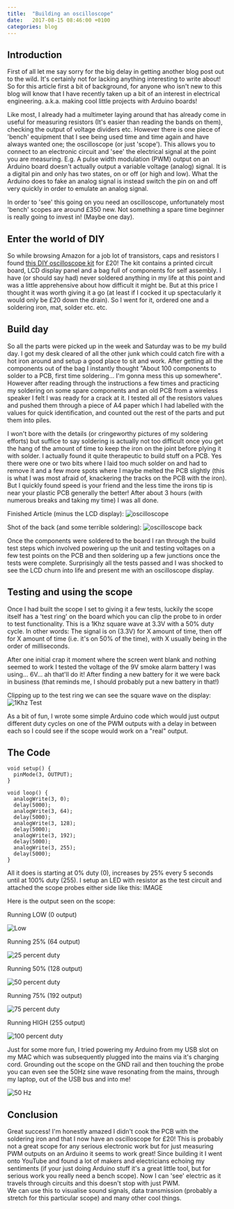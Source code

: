 ```yaml
---
title:  "Building an oscilloscope"
date:   2017-08-15 08:46:00 +0100
categories: blog
---
```

Introduction
---
First of all let me say sorry for the big delay in getting another blog post out
to the wild.  It's certainly not for lacking anything interesting to write about!
So for this article first a bit of background, for anyone who isn't new to this
blog will know that I have recently taken up a bit of an interest in electrical
engineering.  a.k.a. making cool little projects with Arduino boards!  

Like most, I already had a multimeter laying around that has already come in
useful for measuring resistors (It's easier than reading the bands on them),
checking the output of voltage dividers etc.  However there is one piece of
'bench' equipment that I see being used time and time again and have always
wanted one; the oscilloscope (or just 'scope').  This allows you to connect to
an electronic circuit and 'see' the electrical signal at the point you are measuring.
E.g. A pulse width modulation (PWM) output on an Arduino board doesn't actually
output a variable voltage (analog) signal.  It is a digital pin and only has two
states, on or off (or high and low).  What the Arduino does to
fake an analog signal is instead switch the pin on and off very quickly in order
to emulate an analog signal.  

In order to 'see' this going on you need an oscilloscope, unfortunately most
'bench' scopes are around £350 new.  Not something a spare time beginner is
really going to invest in! (Maybe one day).

Enter the world of DIY
---
So while browsing Amazon for a job lot of transistors, caps and resistors I found
[this DIY oscilloscope kit](https://www.amazon.co.uk/gp/product/B0196H3BSA/ref=oh_aui_detailpage_o00_s00?ie=UTF8&psc=1) for £20!
The kit contains a printed circuit board, LCD display panel and a bag full of
components for self assembly.  I have (or should say had) never soldered anything
in my life at this point and was a little apprehensive about how difficult it might
be.  But at this price I thought it was worth giving it a go (at least if I cocked
it up spectacularly it would only be £20 down the drain).  So I went for it, ordered
one and a soldering iron, mat, solder etc. etc.

Build day
---
So all the parts were picked up in the week and Saturday was to be my build day.
I got my desk cleared of all the other junk which could catch fire with a hot iron
around and setup a good place to sit and work.  After getting all the components
out of the bag I instantly thought "About 100 components to solder to a PCB, first
time soldering... I'm gonna mess this up somewhere".  However after reading through
the instructions a few times and practicing my soldering on some spare components
and an old PCB from a wireless speaker I felt I was ready for a crack at it.  I
tested all of the resistors values and pushed them through a piece of A4 paper
which I had labelled with the values for quick identification, and counted out the rest
of the parts and put them into piles.

I won't bore with the details (or cringeworthy pictures of my soldering efforts)
but suffice to say soldering is actually not too difficult once you get the hang
of the amount of time to keep the iron on the joint before plying it with solder.
I actually found it quite therapeutic to build stuff on a PCB.  Yes there were one or
two bits where I laid too much solder on and had to remove it and a few more spots
where I maybe melted the PCB slightly (this is what I was most afraid of, knackering
the tracks on the PCB with the iron).  But I quickly found speed is your friend and
the less time the irons tip is near your plastic PCB generally the better!  After
about 3 hours (with numerous breaks and taking my time) I was all done.

Finished Article (minus the LCD display):
![oscilloscope](/assets/img/scope1/finished.jpg)

Shot of the back (and some terrible soldering):
![oscilloscope back](/assets/img/scope1/back.jpg)

Once the components were soldered to the board I ran through the build test steps
which involved powering up the unit and testing voltages on a few test points on
the PCB and then soldering up a few junctions once the tests were complete. Surprisingly
all the tests passed and I was shocked to see the LCD churn into life and present me
with an oscilloscope display.  

Testing and using the scope
---
Once I had built the scope I set to giving it a few tests, luckily the scope itself
has a 'test ring' on the board which you can clip the probe to in order to test
functionality.  This is a 1Khz square wave at 3.3V with a 50% duty cycle.  In
other words: The signal is on (3.3V) for X amount of time, then off for X amount
of time (i.e. it's on 50% of the time), with X usually being in the order of milliseconds.

After one initial crap it moment where the screen went blank and nothing seemed to
work I tested the voltage of the 9V smoke alarm battery I was using... 6V... ah
that'll do it!  After finding a new battery for it we were back in business
(that reminds me, I should probably put a new battery in that!)

Clipping up to the test ring we can see the square wave on the display:
![1Khz Test](/assets/img/scope1/1khz.jpg)

As a bit of fun, I wrote some simple Arduino code which would just output
different duty cycles on one of the PWM outputs with a delay in between each so
I could see if the scope would work on a "real" output.

The Code
---

```
void setup() {
  pinMode(3, OUTPUT);
}

void loop() {
  analogWrite(3, 0);
  delay(5000);
  analogWrite(3, 64);
  delay(5000);
  analogWrite(3, 128);
  delay(5000);
  analogWrite(3, 192);
  delay(5000);
  analogWrite(3, 255);
  delay(5000);
}
```
All it does is starting at 0% duty (0), increases by 25% every 5 seconds until at 100%
duty (255).  I setup an LED with resistor as the test circuit and attached the
scope probes either side like this:
IMAGE

Here is the output seen on the scope:

Running LOW (0 output)

![Low](/assets/img/scope1/low.jpg)

Running 25% (64 output)

![25 percent duty](/assets/img/scope1/25.jpg)

Running 50% (128 output)

![50 percent duty](/assets/img/scope1/50.jpg)

Running 75% (192 output)

![75 percent duty](/assets/img/scope1/75.jpg)

Running HIGH (255 output)

![100 percent duty](/assets/img/scope1/high.jpg)

Just for some more fun, I tried powering my Arduino from my USB slot on my MAC
which was subsequently plugged into the mains via it's charging cord.  Grounding
out the scope on the GND rail and then touching the probe you can even see the
50Hz sine wave resonating from the mains, through my laptop, out of the USB bus
and into me!

![50 Hz](/assets/img/scope1/sine.jpg)

Conclusion
---
Great success!  I'm honestly amazed I didn't cook the PCB with the soldering iron
and that I now have an oscilloscope for £20!  This is probably not a great scope
for any serious electronic work but for just measuring PWM outputs on an Arduino
it seems to work great!  Since building it I went onto YouTube and found a lot of
makers and electricians echoing my sentiments (if your just doing Arduino stuff it's
a great little tool, but for serious work you really need a bench scope).  Now I can
'see' electric as it travels through circuits and this doesn't stop with just PWM.  
We can use this to visualise sound signals, data transmission (probably a stretch
for this particular scope) and many other cool things.
